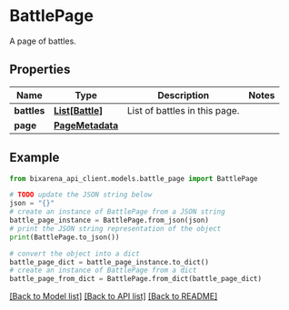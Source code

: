 # BattlePage

A page of battles.

## Properties

| Name        | Type                                | Description                   | Notes |
| ----------- | ----------------------------------- | ----------------------------- | ----- |
| **battles** | [**List[Battle]**](Battle.md)       | List of battles in this page. |
| **page**    | [**PageMetadata**](PageMetadata.md) |                               |

## Example

```python
from bixarena_api_client.models.battle_page import BattlePage

# TODO update the JSON string below
json = "{}"
# create an instance of BattlePage from a JSON string
battle_page_instance = BattlePage.from_json(json)
# print the JSON string representation of the object
print(BattlePage.to_json())

# convert the object into a dict
battle_page_dict = battle_page_instance.to_dict()
# create an instance of BattlePage from a dict
battle_page_from_dict = BattlePage.from_dict(battle_page_dict)
```

[[Back to Model list]](../README.md#documentation-for-models) [[Back to API list]](../README.md#documentation-for-api-endpoints) [[Back to README]](../README.md)
